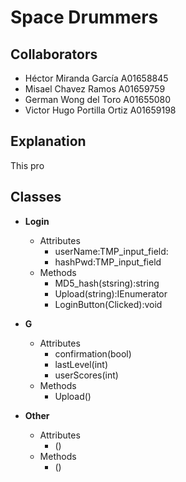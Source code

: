 # Space Drummers

## Collaborators
<ul>
    <li> Héctor Miranda García A01658845</li>
    <li> Misael Chavez Ramos A01659759</li>
    <li> German Wong del Toro A01655080</li>
    <li> Victor Hugo Portilla Ortiz A01659198</li>
</ul>

## Explanation
This pro





## Classes


- **Login**
  * Attributes
      - userName:TMP_input_field:
      - hashPwd:TMP_input_field 
  * Methods
      - MD5_hash(stsring):string
      - Upload(string):IEnumerator
      - LoginButton(Clicked):void


- **G**
  * Attributes
      - confirmation(bool)
      - lastLevel(int)
      - userScores(int)
  * Methods
      - Upload()

- **Other**
  * Attributes
      - ()
  * Methods
      - ()